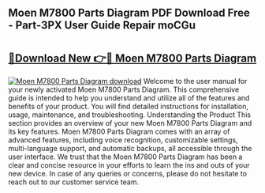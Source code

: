 ## Moen M7800 Parts Diagram PDF Download Free - Part-3PX User Guide Repair moCGu

# <h2><a href="http://dfsnz0.blite.top/?on=Moen+M7800+Parts+Diagram">🔗Download New 👉🔴 Moen M7800 Parts Diagram</a></h2>

[![Moen M7800 Parts Diagram download](https://i.imgur.com/lujVjoI.png)](http://dfsnz0.blite.top/?on=Moen+M7800+Parts+Diagram)
Welcome to the user manual for your newly activated Moen M7800 Parts Diagram. This comprehensive guide is intended to help you understand and utilize all of the features and benefits of your product. You will find detailed instructions for installation, usage, maintenance, and troubleshooting. Understanding the Product This section provides an overview of your new Moen M7800 Parts Diagram and its key features. Moen M7800 Parts Diagram comes with an array of advanced features, including voice recognition, customizable settings, multi-language support, and automatic backups, all accessible through the user interface. We trust that the Moen M7800 Parts Diagram has been a clear and concise resource in your efforts to learn the ins and outs of your new device. In case of any queries or concerns, please do not hesitate to reach out to our customer service team.
